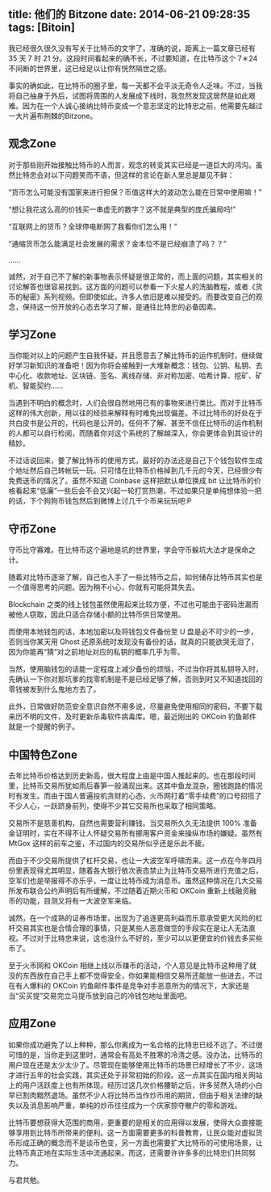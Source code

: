title: 他们的 Bitzone
date: 2014-06-21 09:28:35
tags: [Bitoin]
---
我已经很久很久没有写关于比特币的文字了。准确的说，距离上一篇文章已经有 35 天 7 时 21 分。这段时间看起来的确不长，不过要知道，在比特币这个 7＊24 不间断的世界里，这已经足以让你有恍然隔世之感。

事实的确如此，在比特币的圈子里，每一天都不会平淡无奇令人乏味。不过，当我将自己抽身于外后，试图将周围的人发展成下线时，我忽然发现这居然是如此艰难。因为在一个人诚心接纳比特币变成一个意志坚定的比特忠之前，他需要先越过一大片遍布荆棘的Bitzone。

<!--more-->

## 观念Zone
对于那些刚开始接触比特币的人而言，观念的转变其实已经是一道巨大的鸿沟。虽然比特忠会对以下问题笑而不语，但这样的言论在新人里总是屡见不鲜：

“货币怎么可能没有国家来进行担保？币值这样大的波动怎么能在日常中使用嘛！”

“想让我花这么高的价钱买一串虚无的数字？这不就是典型的庞氏骗局吗!”

“互联网上的货币？全球停电断网了我看你们怎么用！”

“通缩货币怎么能满足社会发展的需求？金本位不是已经崩溃了吗？？”

……

诚然，对于自己不了解的新事物表示怀疑是很正常的，而上面的问题，其实相关的讨论解答也很容易找到。这方面的问题可以参看一下火星人的洗脑教程，或者《货币的秘密》系列视频。但即使如此，许多人依旧是难以接受的。而要改变自己的观念，保持这一份开放的心态去学习了解，是通往比特忠的必备因素。

## 学习Zone

当你能对以上的问题产生自我怀疑，并且愿意去了解比特币的运作机制时，继续做好学习新知识的准备吧！因为你将会接触到一大堆新概念：钱包、公钥、私钥、去中心化、收款地址、区块链、签名、离线存储、非对称加密、哈希计算、挖矿、矿机、智能契约……

当遇到不明白的概念时，人们会很自然地用已有的事物来进行类比。而对于比特币这样的伟大创新，用以往的经验来解释有时难免出现偏差。不过比特币的好处在于共白皮书是公开的，代码也是公开的。任何不了解、甚至不信任比特币的运作机制的人都可以自行检阅，而随着你对这个系统的了解越深入，你会更体会到其设计的精妙。

不过话说回来，要了解比特币的使用方式，最好的办法还是自己下个钱包软件生成个地址然后自己转帐玩一玩。只可惜在比特币价格掉到几千元的今天，已经很少有免费送币的情况了。虽然不知道 Coinbase 这样把默认单位换成 bit 让比特币的价格看起来“低廉”一些后会不会又兴起一轮打赏热潮，不过如果只是单纯想体验一把的话，下个狗狗币钱包然后到微博上讨几千个币来玩玩吧:P

## 守币Zone
守币比守寡难。在比特币这个遍地是坑的世界里，学会守币躲坑大法才是保命之计。

随着对比特币逐渐了解，自己也入手了一些比特币之后，如何储存比特币其实也是一个值得思考的问题。因为稍不小心，你就有可能将其失去。

Blockchain 之类的线上钱包虽然使用起来比较方便，不过也可能由于密码泄漏而被他人窃取，因此只适合存储小额的比特币供日常使用。

而使用本地钱包的话，本地加密以及将钱包文件备份至 U 盘是必不可少的一步，否则当你某天用 Ghost 还原系统时发现没有备份的话，就真的只能欲哭无泪了，因为你能再“猜”对之前地址对应的私钥的概率几乎为零。

当然，使用脑钱包的话能一定程度上减少备份的烦恼，不过当你将其私钥导入时，先确认一下你对那坑爹的找零机制是不是已经足够了解，否则到时又不知道找回的零钱被发到什么鬼地方去了。

此外，日常做好防范安全意识自然不用多说，尽量避免使用相同的密码，不要下载来历不明的文件，及时更新杀毒软件病毒库。嗯，最近刚出的 OKCoin 钓鱼邮件就是一个提醒的例子。

## 中国特色Zone
去年比特币价格达到历史新高，很大程度上由是中国人推起来的。也在那段时间里，比特币交易所犹如雨后春笋一般涌现出来。这其中鱼龙混杂，圈钱跑路的情况时有发生。而由于国人普遍投机贪财的心态，火币网打着“零手续费”的口号招揽了不少人心，一跃跻身前列，使得不少其它交易所也采取了相同策略。

交易所不是慈善机构，自然也需要营利赚钱。当交易所久久无法提供 100% 准备金证明时，实在不得不让人怀疑交易所有挪用客户资金来操纵市场的嫌疑。虽然有 MtGox 这样的前车之鉴，不过国内的交易所似乎还是乐此不疲。

而由于不少交易所提供了杠杆交易，也让一大波空军呼啸而来。这一点在今年四月份里表现得尤其明显，随着各大银行依次表态禁止为比特币交易所进行充值之后，空军们也是举报得不亦乐乎，一度让比特币成为消息币。虽然这种情况在几大交易所发布联合公约声明后有所缓解，不过随着近期火币和 OKCoin 重新上线融资融币的功能，目测又将有一大波空军来临。

诚然，在一个成熟的证券市场里，出现为了追逐更高利益而乐意承受更大风险的杠杆交易其实也是合情合理的事情，只是某些人恶意做空的手段实在是让人无法直视。不过对于比特忠来说，这也没什么不好的，至少可以以更便宜的价钱去多买些币了。

至于火币网和 OKCoin 相继上线以币赚币的活动，个人意见是比特币这种用了就没的东西放在自己手上都不觉得安全，你如果能相信交易所还能放一些进去，不过在有人爆料的 OKCoin 钓鱼邮件事件是竞争对手恶意所为的情况下，大家还是当“买买提”交易完立马提币放到自己的冷钱包地址里面吧。

## 应用Zone
如果你成功避免了以上种种，那么你离成为一名合格的比特忠已经不远了。不过很可惜的是，当你走到这里时，通常会有高处不胜寒的冷清之感。没办法，比特币的用户现在还是太少太少了。尽管现在能够使用比特币的场景已经增长了不少，这场才进行五年的社会实践，其实还处于非常初始的阶段。这一点其实在国内相关网站上的用户活跃度上也有所体现。经历过这几次价格腰斩之后，许多贸然入场的小白早已割肉黯然退场。虽然不少人将比特币当作炒币用的期货，但由于相关法律的缺失以及消息影响严重，单纯的炒币往往成为一个庆家掠夺散户的零和游戏。

比特币要想获得大范围的商用，更重要的是相关的应用得以发展，使得大众直接能够享用到比特币所带来的便利。这一方面需要更多的科普教育，让民众能对虚拟货币形成正确的概念而不是谈币色变，另一方面也需要扩大比特币的可使用场景，让比特币真正地在实际生活中流通起来。而这，还需要许许多多的比特忠们共同努力。

与君共勉。

